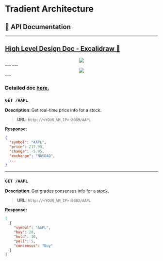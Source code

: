 # Tradient Architecture

## 📘 API Documentation
---
[High Level Design Doc - Excalidraw 🔗](https://excalidraw.com/#json=g_UtR-BAwH0sU5rPxJwic,PNK50Mp647XEkp2U_oB9Gg)
---

<div align="center">
  <img src = "https://github.com/user-attachments/assets/75652c4a-fde5-4d2d-a77c-4366a633c7e7" />
</div>
---
---
<div align="center">
  <img src = "https://github.com/user-attachments/assets/c071fb00-6675-4660-b26b-eb9695221955" />
</div>
---

### Detailed doc [here.](https://excalidraw.com/#json=4oSncFxkrUR9hyMLwiNLj,u7DB0edttMNYf7k84ZVPeQ)

### `GET /AAPL`  
**Description**: Get real-time price info for a stock.

> **URL**: `http://<YOUR_VM_IP>:8089/AAPL`

**Response:**
```json
{
  "symbol": "AAPL",
  "price": 217.90,
  "change": -5.95,
  "exchange": "NASDAQ",
  ...
}
```

---

### `GET /AAPL`  
**Description**: Get grades consensus info for a stock.

> **URL**: `http://<YOUR_VM_IP>:8083/AAPL`

**Response:**
```json
[
  {
    "symbol": "AAPL",
    "buy": 28,
    "hold": 10,
    "sell": 5,
    "consensus": "Buy"
  }
]
```



